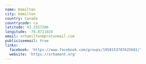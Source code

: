 ```yaml
---
name: Hamilton
city: Hamilton
country: Canada
countrycode: ca
latitude: 43.2557206
longitude: -79.8711024
email: xrhamilton@protonmail.com
publiciseemail: true
links:
  facebook: 'https://www.facebook.com/groups/1958153707625681/'
  website: 'https://xrhamont.org'
---
```



